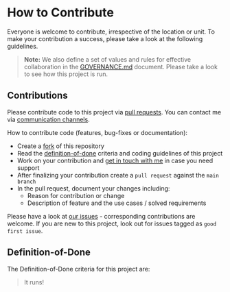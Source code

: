 # How to Contribute

Everyone is welcome to contribute, irrespective of the location or unit. To make your contribution a success, please take a look at the following guidelines.

> **Note:** We also define a set of values and rules for effective collaboration in the [GOVERNANCE.md](GOVERNANCE.md) document. Please take a look to see how this project is run.

## Contributions

Please contribute code to this project via [pull requests](https://docs.github.com/en/pull-requests/collaborating-with-pull-requests/proposing-changes-to-your-work-with-pull-requests/about-pull-requests). You can contact me via [communication channels](SUPPORT.md#communication-channels).

How to contribute code (features, bug-fixes or documentation):

- Create a [fork](https://docs.github.com/en/get-started/quickstart/fork-a-repo) of this repository
- Read the [definition-of-done](#definition-of-done) criteria and coding guidelines of this project
- Work on your contribution and [get in touch with me](SUPPORT.md#communication-channels) in case you need support
- After finalizing your contribution create a `pull request` against the `main branch`
- In the pull request, document your changes including:
  - Reason for contribution or change
  - Description of feature and the use cases / solved requirements

Please have a look at [our issues](https://github.com/ragarwalll/rahul-resume/issues) - corresponding contributions are welcome. If you are new to this project, look out for issues tagged as `good first issue`.

## Definition-of-Done

The Definition-of-Done criteria for this project are:

> It runs!
